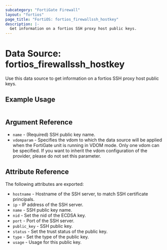 ```yaml
---
subcategory: "FortiGate Firewall"
layout: "fortios"
page_title: "FortiOS: fortios_firewallssh_hostkey"
description: |-
  Get information on a fortios SSH proxy host public keys.
---
```


# Data Source: fortios_firewallssh_hostkey
Use this data source to get information on a fortios SSH proxy host public keys.


## Example Usage

```hcl

```

## Argument Reference

* `name` - (Required) SSH public key name.
* `vdomparam` - Specifies the vdom to which the data source will be applied when the FortiGate unit is running in VDOM mode. Only one vdom can be specified. If you want to inherit the vdom configuration of the provider, please do not set this parameter.

## Attribute Reference

The following attributes are exported:

* `hostname` - Hostname of the SSH server, to match SSH certificate principals. 
* `ip` - IP address of the SSH server.
* `name` - SSH public key name.
* `nid` - Set the nid of the ECDSA key.
* `port` - Port of the SSH server.
* `public_key` - SSH public key.
* `status` - Set the trust status of the public key.
* `type` - Set the type of the public key.
* `usage` - Usage for this public key.
